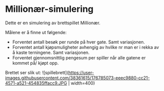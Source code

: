 # Millionær-simulering
Dette er en simulering av brettspillet Millionær.

Målene er å finne ut følgende:
- Forventet antall besøk per runde på hver gate. Samt variasjonen.
- Forventet antall kjøpsmuligheter avhengig av hvilke nr man er i rekka av å kaste terningene. Samt variasjonen.
- Forventet gjennomsnittlig pengesum per spiller når alle gatene er kommet på/ kjøpt opp.

Brettet ser slik ut:
![spillebrett](https://user-images.githubusercontent.com/38361615/176785073-eeec9880-cc21-4571-a521-454835ffacc9.JPG | width=400)
